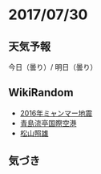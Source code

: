 # 2017/07/30

## 天気予報

今日（曇り）/ 明日（曇り）

## WikiRandom

* [2016年ミャンマー地震](https://ja.wikipedia.org/wiki/2016%E5%B9%B4%E3%83%9F%E3%83%A3%E3%83%B3%E3%83%9E%E3%83%BC%E5%9C%B0%E9%9C%87)
* [青島流亭国際空港](https://ja.wikipedia.org/wiki/%E9%9D%92%E5%B3%B6%E6%B5%81%E4%BA%AD%E5%9B%BD%E9%9A%9B%E7%A9%BA%E6%B8%AF)
* [松山照雄](https://ja.wikipedia.org/wiki/%E6%9D%BE%E5%B1%B1%E7%85%A7%E9%9B%84)

## 気づき

